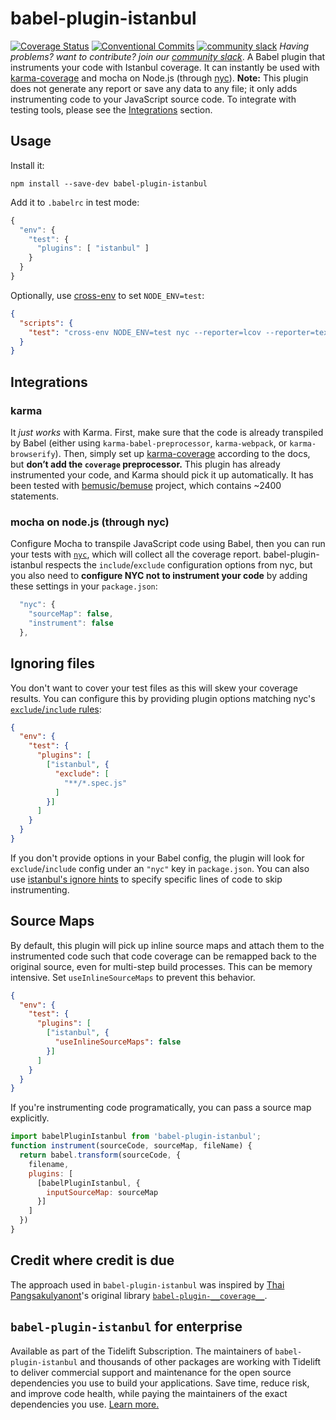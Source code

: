 # babel-plugin-istanbul
[![Coverage Status](https://coveralls.io/repos/github/istanbuljs/babel-plugin-istanbul/badge.svg?branch=master)](https://coveralls.io/github/istanbuljs/babel-plugin-istanbul?branch=master)
[![Conventional Commits](https://img.shields.io/badge/Conventional%20Commits-1.0.0-yellow.svg)](https://conventionalcommits.org)
[![community slack](http://devtoolscommunity.herokuapp.com/badge.svg)](http://devtoolscommunity.herokuapp.com)
_Having problems? want to contribute? join our [community slack](http://devtoolscommunity.herokuapp.com)_.
A Babel plugin that instruments your code with Istanbul coverage.
It can instantly be used with [karma-coverage](https://github.com/karma-runner/karma-coverage) and mocha on Node.js (through [nyc](https://github.com/bcoe/nyc)).
__Note:__ This plugin does not generate any report or save any data to any file;
it only adds instrumenting code to your JavaScript source code.
To integrate with testing tools, please see the [Integrations](#integrations) section.
## Usage
Install it:
```
npm install --save-dev babel-plugin-istanbul
```
Add it to `.babelrc` in test mode:
```js
{
  "env": {
    "test": {
      "plugins": [ "istanbul" ]
    }
  }
}
```
Optionally, use [cross-env](https://www.npmjs.com/package/cross-env) to set
`NODE_ENV=test`:
```json
{
  "scripts": {
    "test": "cross-env NODE_ENV=test nyc --reporter=lcov --reporter=text mocha test/*.js"
  }
}
```
## Integrations
### karma
It _just works_ with Karma. First, make sure that the code is already transpiled by Babel (either using `karma-babel-preprocessor`, `karma-webpack`, or `karma-browserify`). Then, simply set up [karma-coverage](https://github.com/karma-runner/karma-coverage) according to the docs, but __don’t add the `coverage` preprocessor.__ This plugin has already instrumented your code, and Karma should pick it up automatically.
It has been tested with [bemusic/bemuse](https://codecov.io/github/bemusic/bemuse) project, which contains ~2400 statements.
### mocha on node.js (through nyc)
Configure Mocha to transpile JavaScript code using Babel, then you can run your tests with [`nyc`](https://github.com/bcoe/nyc), which will collect all the coverage report.
babel-plugin-istanbul respects the `include`/`exclude` configuration options from nyc,
but you also need to __configure NYC not to instrument your code__ by adding these settings in your `package.json`:
```js
  "nyc": {
    "sourceMap": false,
    "instrument": false
  },
```
## Ignoring files
You don't want to cover your test files as this will skew your coverage results. You can configure this by providing plugin options matching nyc's [`exclude`/`include` rules](https://github.com/bcoe/nyc#excluding-files):
```json
{
  "env": {
    "test": {
      "plugins": [
        ["istanbul", {
          "exclude": [
            "**/*.spec.js"
          ]
        }]
      ]
    }
  }
}
```
If you don't provide options in your Babel config, the plugin will look for `exclude`/`include` config under an `"nyc"` key in `package.json`.
You can also use [istanbul's ignore hints](https://github.com/gotwarlost/istanbul/blob/master/ignoring-code-for-coverage.md#ignoring-code-for-coverage-purposes) to specify specific lines of code to skip instrumenting.
## Source Maps
By default, this plugin will pick up inline source maps and attach them to the instrumented code such that code coverage can be remapped back to the original source, even for multi-step build processes. This can be memory intensive. Set `useInlineSourceMaps` to prevent this behavior.
```json
{
  "env": {
    "test": {
      "plugins": [
        ["istanbul", {
          "useInlineSourceMaps": false
        }]
      ]
    }
  }
}
```
If you're instrumenting code programatically, you can pass a source map explicitly.
```js
import babelPluginIstanbul from 'babel-plugin-istanbul';
function instrument(sourceCode, sourceMap, fileName) {
  return babel.transform(sourceCode, {
    filename,
    plugins: [
      [babelPluginIstanbul, {
        inputSourceMap: sourceMap
      }]
    ]
  })
}
```
## Credit where credit is due
The approach used in `babel-plugin-istanbul` was inspired by [Thai Pangsakulyanont](https://github.com/dtinth)'s original library [`babel-plugin-__coverage__`](https://github.com/dtinth/babel-plugin-__coverage__).
## `babel-plugin-istanbul` for enterprise
Available as part of the Tidelift Subscription.
The maintainers of `babel-plugin-istanbul` and thousands of other packages are working with Tidelift to deliver commercial support and maintenance for the open source dependencies you use to build your applications. Save time, reduce risk, and improve code health, while paying the maintainers of the exact dependencies you use. [Learn more.](https://tidelift.com/subscription/pkg/npm-babel-plugin-istanbul?utm_source=npm-babel-plugin-istanbul&utm_medium=referral&utm_campaign=enterprise&utm_term=repo)
